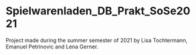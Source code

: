 # Spielwarenladen_DB_Prakt_SoSe2021
Project made during the summer semester of 2021 by Lisa Tochtermann, Emanuel Petrinovic and Lena Gerner. 
